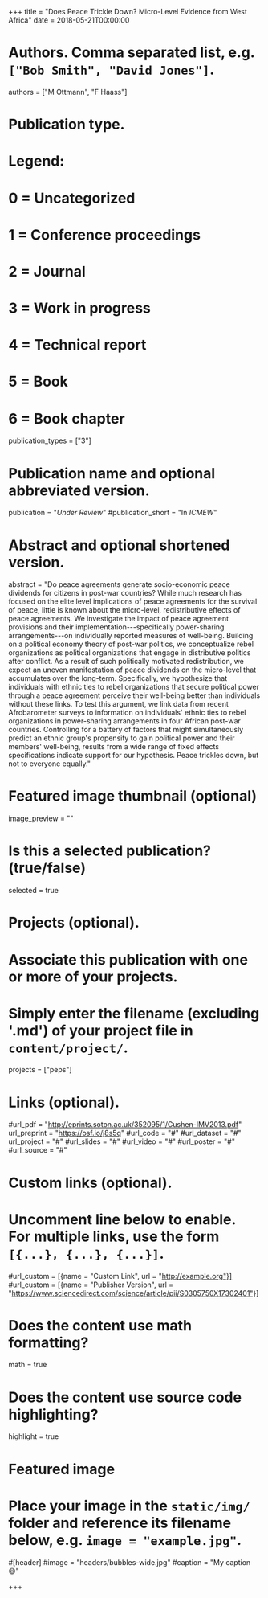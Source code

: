 +++
title = "Does Peace Trickle Down? Micro-Level Evidence from West Africa"
date = 2018-05-21T00:00:00

# Authors. Comma separated list, e.g. `["Bob Smith", "David Jones"]`.
authors = ["M Ottmann", "F Haass"]

# Publication type.
# Legend:
# 0 = Uncategorized
# 1 = Conference proceedings
# 2 = Journal
# 3 = Work in progress
# 4 = Technical report
# 5 = Book
# 6 = Book chapter
publication_types = ["3"]

# Publication name and optional abbreviated version.
publication = "*Under Review*"
#publication_short = "In *ICMEW*"

# Abstract and optional shortened version.
abstract = "Do peace agreements generate socio-economic peace dividends for citizens in post-war countries? While much research has focused on the elite level implications of peace agreements for the survival of peace, little is known about the micro-level, redistributive effects of peace agreements. We investigate the impact of peace agreement provisions and their implementation---specifically power-sharing arrangements---on individually reported measures of well-being. Building on a political economy theory of post-war politics, we conceptualize rebel organizations as political organizations that engage in distributive politics after conflict. As a result of such politically motivated redistribution, we expect an uneven manifestation of peace dividends on the micro-level that accumulates over the long-term. Specifically, we hypothesize that individuals with ethnic ties to rebel organizations that secure political power through a peace agreement perceive their well-being better than individuals without these links. To test this argument, we link data from recent Afrobarometer surveys to information on individuals' ethnic ties to rebel organizations in power-sharing arrangements in four African post-war countries. Controlling for a battery of factors that might simultaneously predict an ethnic group's propensity to gain political power and their members' well-being, results from a wide range of fixed effects specifications indicate support for our hypothesis. Peace trickles down, but not to everyone equally."

# Featured image thumbnail (optional)
image_preview = ""

# Is this a selected publication? (true/false)
selected = true

# Projects (optional).
#   Associate this publication with one or more of your projects.
#   Simply enter the filename (excluding '.md') of your project file in `content/project/`.
projects = ["peps"]

# Links (optional).
#url_pdf = "http://eprints.soton.ac.uk/352095/1/Cushen-IMV2013.pdf"
url_preprint = "https://osf.io/j8s5q"
#url_code = "#"
#url_dataset = "#"
url_project = "#"
#url_slides = "#"
#url_video = "#"
#url_poster = "#"
#url_source = "#"

# Custom links (optional).
#   Uncomment line below to enable. For multiple links, use the form `[{...}, {...}, {...}]`.
#url_custom = [{name = "Custom Link", url = "http://example.org"}]
#url_custom = [{name = "Publisher Version", url = "https://www.sciencedirect.com/science/article/pii/S0305750X17302401"}]

# Does the content use math formatting?
math = true

# Does the content use source code highlighting?
highlight = true

# Featured image
# Place your image in the `static/img/` folder and reference its filename below, e.g. `image = "example.jpg"`.
#[header]
#image = "headers/bubbles-wide.jpg"
#caption = "My caption :smile:"

+++

